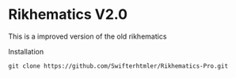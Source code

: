 # Rikhematics V2.0

This is a improved version of the old rikhematics

Installation

```
git clone https://github.com/Swifterhtmler/Rikhematics-Pro.git
```
